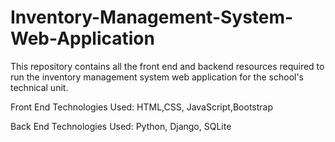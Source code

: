 # Inventory-Management-System-Web-Application
This repository contains all the front end and backend resources required to run the inventory management system web application for the school's technical unit.

Front End Technologies Used: HTML,CSS, JavaScript,Bootstrap

Back End Technologies Used: Python, Django, SQLite


